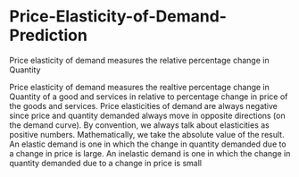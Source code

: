 # Price-Elasticity-of-Demand-Prediction
Price elasticity of demand measures the relative percentage change in Quantity

Price elasticity of demand measures the realtive percentage change in Quantity of a good and services in relative to percentage change in price of the goods and services.
Price elasticities of demand are always negative since price and quantity demanded always move in opposite directions (on the demand curve). By convention, we always talk about elasticities as positive numbers. Mathematically, we take the absolute value of the result.
An elastic demand is one in which the change in quantity demanded due to a change in price is large. An inelastic demand is one in which the change in quantity demanded due to a change in price is small
